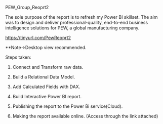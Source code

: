 PEW_Group_Reoprt2


The sole purpose of the report is to refresh my Power BI skillset. The aim was to design and deliver professional-quality, end-to-end business intelligence solutions for PEW, a global manufacturing company.


https://tinyurl.com/PewReoprt2

**Note->Desktop view recommended.

Steps taken:

1) Connect and Transform raw data.

2) Build a Relational Data Model.

3) Add Calculated Fields with DAX.

4) Build Interactive Power BI report.

5) Publishing the report to the Power Bi service(Cloud).

6) Making the report available online. (Access through the link attached)
